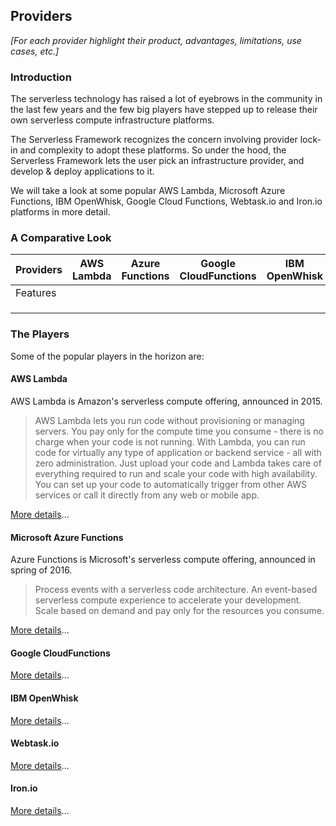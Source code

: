 ## Providers

*[For each provider highlight their product, advantages, limitations, use cases, etc.]*

### Introduction

The serverless technology has raised a lot of eyebrows in the community in the last few years and the few big players have stepped up to release their own serverless compute infrastructure platforms. 

The Serverless Framework recognizes the concern involving provider lock-in and complexity to adopt these platforms. So under the hood, the Serverless Framework lets the user pick an infrastructure provider, and develop & deploy applications to it.

We will take a look at some popular AWS Lambda, Microsoft Azure Functions, IBM OpenWhisk, Google Cloud Functions, Webtask.io and Iron.io platforms in more detail. 

### A Comparative Look


|      Providers | AWS Lambda | Azure Functions | Google CloudFunctions | IBM OpenWhisk | Webtask.io | Iron.io | 3rd Party |
|----------------|------------|-----------------|-----------------------|---------------|------------|---------|-----------|
| Features       |            |                 |                       |               |            |         |           |
|                |            |                 |                       |               |            |         |           |
|                |            |                 |                       |               |            |         |           |
|                |            |                 |                       |               |            |         |           |


### The Players

Some of the popular players in the horizon are:

#### AWS Lambda

AWS Lambda is Amazon's serverless compute offering, announced in 2015. 

> AWS Lambda lets you run code without provisioning or managing servers. You pay only for the compute time you consume - there is no charge when your code is not running. With Lambda, you can run code for virtually any type of application or backend service - all with zero administration. Just upload your code and Lambda takes care of everything required to run and scale your code with high availability. You can set up your code to automatically trigger from other AWS services or call it directly from any web or mobile app. 

[More details](./providers/aws.md)...

#### Microsoft Azure Functions

Azure Functions is Microsoft's serverless compute offering, announced in spring of 2016.

> Process events with a serverless code architecture. An event-based serverless compute experience to accelerate your development. Scale based on demand and pay only for the resources you consume.

[More details](./providers/azure.md)...

#### Google CloudFunctions


[More details](./providers/gcf.md)...

#### IBM OpenWhisk


[More details](./providers/openwhisk.md)...

#### Webtask.io


[More details](./providers/webtask.md)...

#### Iron.io

[More details](./providers/iron.md)...

